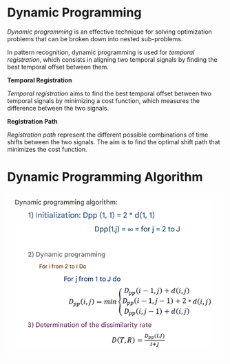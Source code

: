 # Dynamic Programming

*Dynamic programming* is an effective technique for solving optimization problems that can be broken down into nested sub-problems. 

In pattern recognition, dynamic programming is used for _temporal registration_, which consists in aligning two temporal signals by finding the best temporal offset between them.

**Temporal Registration**

_Temporal registration_ aims to find the best temporal offset between two temporal signals by minimizing a cost function, which measures the difference between the two signals.

**Registration Path**

_Registration path_ represent the different possible combinations of time shifts between the two signals. The aim is to find the optimal shift path that minimizes the cost function.

# Dynamic Programming Algorithm

![1731681887682](image/README/1731681887682.png)
